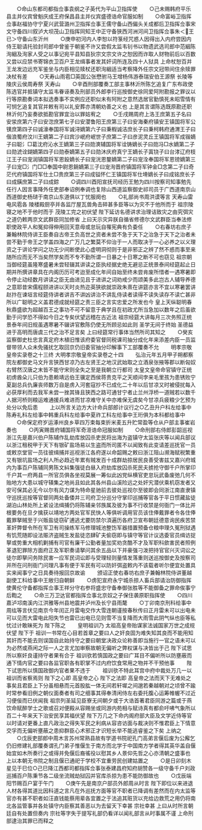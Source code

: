 <!-- { "loadSidebar": true } -->
　　○命山东都司都指佥事袁纲之子英代为平山卫指挥使
　　○己未赐韩府平乐县主并仪宾曾魁庆成王府保昌县主并仪宾盛德诰命官服如制
　　○命富峪卫指挥佥事赵福协守宁夏兴武营潞州卫指挥佥事王儒守备山西偏头关成都后卫指挥佥事宋文守备四川叙泸大坝茂山卫指挥同知王中正守备狭西河洲河间卫指挥佥事朱＜王已＞守备山东沂州
　　○庚申初河内人李恕以符箓经咒惑人因得出入内府尝因内侍王聪请托验封司郎中曾鉴于朝鉴不许又尝假太监韦钊书以物遗武选司郎中范絪陈洵絪及洵家人受之以事记宛平县知县狄宗文宗文许之恕因而诈取人财物前后以百数又尝以应禁书寄锦衣卫百户王龙缉事者发其奸词所连及四十人狱具  上命杖恕百并王龙发边远充军鉴坐与内臣相见赎杖还职洵絪适当考察降外任宗文冠带间住余赎罪决杖有差
　　○天寿山雨雹□英国公张懋驸马王增杨伟游泰瑞安伯王源祭  长陵等陵庆云侯周寿祭  天寿山
　　○辛酉刑部覆奏工部主事林沂所陈乞追复广东布政使陈选官并抵镇守太监韦眷诬奏及刑部员外郎李行巡按御史徐同爱阿附勘报之罪议以行等原勘奏词本拟选奏事不实例应还职似未有阿附之意然选居官勤慎死未昭雪情有可悯乞追复其官并敕有司以礼安葬亦清朝劝善之义也  上是其言谓陈选既原勘还职林沂何乃妄奏欲抵勘官罪宜治以罪姑宥之
　　○壬戌赐周府上洛王庶第五子名曰安泶庶第六子曰安淴庶第七子曰安瀴鲁阳王庶第三子曰安海秦府镇安王镇国将军公镤庶第四子曰诚濠奉国将军诚浔嫡第六子曰秉椵诚洁庶长子曰秉柯韩府通渭王子曰偕浪蜀府汶川王嫡第二子曰宾沙岷府岷世子庶第二子曰彦泥灵丘王镇国将军成锴嫡子曰聪氵□葛沈府沁水王嫡第三子曰勋漺辅国将军诠铸嫡长子曰勋冯□水嫡第二子曰勋淲诠鍸嫡第四子曰勋泰嫡第五子曰勋沐庆府真宁王嫡长子寘铙子曰台涍辽府枝江王子曰宠润镇国将军恩鈠嫡长子曰宠洸恩鍪嫡第二子曰宠洤奉国将军恩镑嫡第三子曰宠□氵门□□奉国中尉恩鋿嫡第三子曰宠洵晋府镇国将军钟金□念第二子曰奇茫代府镇国将军仕土□贵庶第三子曰成镒怀仁王镇国将军仕塉嫡长子曰成铭庶长子曰成鐄庶第二子曰成錝
　　○调四川酉阳宣抚司经历王勉为四川按察司知事勉先任行人因言事降外任吏部奉诏例奉调也复除山西道监察御史祁司员于广西道南京山西道御史杨琎于南京山东道俱以丁忧服阕也
　　○礼部尚书周洪谟等言  天寿山雷电风雹各  陵楼殿厨亭并各监厅屋瓦兽角击碎甚多臣等以为灾不于他所而于  祖宗陵寝之地不于他时而于  茂陵工完之初伏望  陛下延访名德讲求治理诘致灾之由究弭灾之道仍敕两京文武群臣同加修省  上曰天示灾异朕自循省修德尔文武群臣当奉法修职使政平人和冤抑得伸用回天意毋或怠玩自罹宪典有负委任
　　○右春坊右庶子兼翰林院侍讲王臣奏自古帝王负高世之资者未尝不急于天下之治急于天下之治者未尝不勤于帝王之学盖四海之广万几之繁莫不仰治于一人而取决于一心必养之以义理资之于讲论学问之功无少间断使此心虚明洞彻则于是非邪正之辨了然不惑而事至来随所应而无不当矣然学矣而不专不勤所谓一日暴之十日寒之断不可也窃见  祖宗朝当御经筵虽隆寒盛暑未尝轻辍其讲读之臣执经据史绝无避忌正统景泰间经筵起止日期并所撰讲章具在内阁历历可考迨至成化年间自始至终未尝肯废所惜者一遇寒暑即令停止动经数月讲读之臣无由进见且于进讲之词劝戒少而颂美多此岂古人辅导养德之意耶昔宋儒程颐进讲以天时炎热迩英狭欲就崇政朱熹在讲筵亦言不宜以寒暑罢讲赵抃在谏垣言经筵侍讲者讲吉不讲凶讲治不讲乱侍读者读得不读失读存不读亡甚非所以广聪明之义盖君德成就经筵之责三臣之言实忠爱之所发也今  皇上天纵聪明春秋鼎盛欲为超越百王之事功不可不留意于典学且在初政尤所当急加以数年之后虽欲勤于问学恐不得如今日之专矣伏望远稽在古近法  祖宗经筵大讲每月三次务照正统景泰年间旧规虽遇寒暑不辍讲官敷陈仍使无所顾忌如此则  圣学无间于终始  圣德益进于高明而唐虞三代之治不足言矣  上曰经筵常行事体当然所司其知之
　　○癸亥监察御史杜忠言真定府木植旧惟该府委官督同税课司抽分成化年来添差内臣一员监督带领人众未免骚扰乞取回京仍旧委官抽分印解事下工部覆奏不允
　　明孝宗敬皇帝实录卷之十三终
大明孝宗敬皇帝实录卷之十四
　　弘治元年五月甲子朔都察院左都御史马文升言狭西甘凉乃古左贤王之地汉武始取之立酒泉张掖等郡以断匈奴右臂然汉唐之末皆不能守宋则全失之至是我朝立行都司  太皇文皇帝命官镇守正统初虏酋朵儿只伯为患赖靖远伯王骥定西侯蒋贵克平之天顺间孛来毛里孩为患锈败宁夏副总兵仇廉丧师数万自是虏入河套寇抄不已成化二十年以后甘凉又时被侵扰每入必获厚利而去我军未尝一挫其锋且狭西之路可通甘宁者止兰州浮桥一道贼若以数千人据河桥则粮运难通援兵难进而甘凉难守关中亦难保无虞矣今甘凉兵疲粮少乞预为处分以免后患
　　上以所言关边方大计命兵部郎计议行之○乙丑升户科左给事中陈寿礼科左给事中韩重兵科左给事中夏祚工科左给事中王珩俱为本科都给事中
　　○命保定府岁运涿州良乡草四万束每束折米麦五升贮常盈等仓从户部主事崔岩奏也
　　○丙寅赐晋府辅国将军奇洍诰命冠服如制
　　○命刑部右侍郎彭韶巡视浙江先是嘉兴伯户陈辅作乱劫库放囚杀吏民将出海为盗镇守太监张庆等以闻兵部议以浙江租税甲于天下有银矿盐场易以生盗而所司匿不以闻致有此变请差巡抚官一员或敕京堂官一员往彼缉捕并巡视浙江各府遂以命韶赐之敕曰浙江阻山濒海赋税繁重又有银坑盐场之利人所必趋近年累有贼发百十成群劫掠居民良善受害兹又嘉兴府城内为事百户陈辅同男陈文紏集强徒白昼入府劫库放囚杀死民夫掳抢守御千户所掌印千户其一府两县一所官员俱各坐视莫展一筹似此凶党纵横官吏怠玩武备废弛几何不贻地方大患以城守辏集之地尚且如此其各州县山溪险远之处奸宄潜伏乘机窃发者又安可保其必无今以尔有风力谋为特命星驰前去彼处巡视尔至彼即会同浙江南直隶镇守巡抚巡按等官督同两处备倭并三司府卫分巡分守掌印巡捕等官各于平日惯藏盐徒湖泊山林处所上紧设法缉捕仍将陈辅亲邻族属及彼为事不行收禁是何衙门一体比并根要务在旦夕擒获以靖地方两处官军民快人等俱听调用官员该住俸戴罪者令各住俸戴罪拏贼至于兴贩盐徒窃矿逋逃尤要防禁尔湏遍历各府卫宣布朝廷德意询民疾苦禁革奸弊督令所在军卫有司操练军马修理城池整饬军器措置预备仓粮申理久冤刑狱遇有饥荒随即设法赈济盗贼生发盐徒恣肆矿夫偷窃即与镇守等官计议选委官员缉访捉拏或势重大相机剿捕有司官有廉干公勤者量加奖劝贪酷不才及军职科歛害民者照例革退犯罪除方面府正及军职奏请拏问其余五品以下并豪强刁泼把持官官兴灭词讼之徒尔即拏问务除民害一应军民词讼即与受理轻则量情发落重则送巡按御史及按察司并所在问刑衙门问理凡事有便于军民有可以防奸弭盗敕内不该载者听尔便宜处置具实来闻事宁之日具奏待报回京故谕
　　颁诏正使右春坊右庶子兼翰林院侍讲董越副使工科给事中王敞归自朝鲜
　　○虏犯宣府永宁城杀掠人畜兵部请治防御指挥使黄伦守备都指挥佥事王祥分守右参将盛忠守备奉御张胜等不能御备之罪命俟事宁后鞫之
　　○命三万卫达官都指挥佥事北京奴之子保住袭原职指挥使
　　○四川嘉泸邛南溪内江洪雅等州县地震并泸州及长宁县雨氂
　　○丁卯南京刑科给事中周纮等言伏见南京今年闰正月雷电交作大雪连朝谨按春秋传曰正月雷未可以出电未可以见而大雷电此阳失节也雷已出电已见则雪不当复降而大雨雪此阴气纵也臣等私忧过计敢昧死为  陛下陈之
　　皇明祖训乃  太祖高皇帝贻谋家法诚国家万世之成规伏望  陛下于  祖训一书常在心目若首章之要曰人之奸良固为难失知其良而不能用知其奸而不能去则误国自此始持守之要曰朝堂决政众论称善即当施行一官之语未可以为必然或燕闲之际一人之言尤加审察故朝无偏听之弊权谋与决皆出于己  陛下试思所以察奸良谨持守者果有合于  祖训欤若慎国政之要曰广耳目不偏听所以防壅蔽而通下情内官之要曰各监官职各有职掌不过内府饮食常用之物并不干预他事
　　陛下试思所以慎国政御内官者果不违于
　　祖训欤不特此耳宫中府中裁处万几一以  祖训而省察焉则  陛下之心即  高皇帝之心  陛下之法即  高皇帝之法而天下无难处之事矣且君臣上下分虽相悬而元首股肱一体无间若轩墀之间邈若秦越朝对之顷曾不踰时常参看旧例之朝仪面奏者有司之细事其得奉清闲侍左右委托腹心运筹帷幄不过近习便佞而已伏闻我  祖宗列圣延见臣寮无间朝夕或于大诰首著君臣同游之篇或于燕饮命赋醉学士之歌或召对便殿从容赐坐或同游内苑相与赋诗真有都俞吁咈气象所以百二十年来天下治安民享其福伏望  陛下万几之下命内阁府部大臣及文学近侍等官以时请对更番上直凡政治之得失军民之利病从容咨访面与裁决则不惟君臣上下情意交孚而无偏听壅蔽之患抑群臣心术邪正才识短长举不能逃睿鉴之下矣  上纳之
　　○戊辰吏部郎中周木言苏州常熟县故有学道书院祀孔门高弟言偃后废为公廨乞仍旧修建礼部覆奏谓孔门弟子惟偃生于南方而北学于中国南方学者得其英华盖自偃始宜如木所奏行之或得并免偃后裔徭役以慰其乡人景仰先哲之心亦清朝之盛事也  上以本朝无书院之制且偃已通祀于学校不宜重劳民创建姑置之
　　○是日卯刻木星见于巳位○己巳降江西都司都指挥佥事张泰建昌府知府胡赞各一级守备千户刘政巡捕百户陈秉节各二级坐流贼劫狱囚并官库杀掠为患不能防御故也
　　○戊辰端阳节赐百户宴于午门
　　○庚午先是南京户部员外郎周从时言  陛下即位以来进退人材各得其道比因科道之言凡在外巡抚方面等官不职者已降调有差然而在内太监等官亦有甚不职者如汪直钱能蔡用辈各宜置之于法追其赃货以充给边救荒之用仍将南北各监管事并各处镇守内臣察其善恶以为去留天下幸甚  宗社幸甚  上曰从时所言朝廷自有处置但奏内  宗社等字失于提写礼部仍看详以闻礼部言从时事属不谨  上命刑部逮治其罪已而释之
